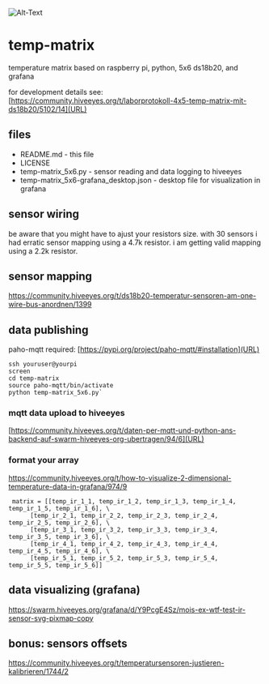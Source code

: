 ![Alt-Text](https://community.hiveeyes.org/uploads/default/optimized/2X/f/f59f0149306b811f793627ec956c3e43c3758e51_2_334x500.jpeg)

# temp-matrix
temperature matrix based on raspberry pi, python, 5x6 ds18b20, and grafana

for development details see: [https://community.hiveeyes.org/t/laborprotokoll-4x5-temp-matrix-mit-ds18b20/5102/14](URL)

## files
  * README.md - this file
  * LICENSE
  * temp-matrix_5x6.py - sensor reading and data logging to hiveeyes
  * temp-matrix_5x6-grafana_desktop.json - desktop file for visualization in grafana

## sensor wiring
be aware that you might have to ajust your resistors size.
with 30 sensors i had erratic sensor mapping using a 4.7k resistor.
i am getting valid mapping using a 2.2k resistor.

## sensor mapping
[https://community.hiveeyes.org/t/ds18b20-temperatur-sensoren-am-one-wire-bus-anordnen/1399
](URL)

## data publishing
paho-mqtt required: [https://pypi.org/project/paho-mqtt/#installation](URL)

    ssh youruser@yourpi
    screen
    cd temp-matrix
    source paho-mqtt/bin/activate
    python temp-matrix_5x6.py`

### mqtt data upload to hiveeyes
[https://community.hiveeyes.org/t/daten-per-mqtt-und-python-ans-backend-auf-swarm-hiveeyes-org-ubertragen/94/6](URL)

### format your array
[https://community.hiveeyes.org/t/how-to-visualize-2-dimensional-temperature-data-in-grafana/974/9
](URL)

     matrix = [[temp_ir_1_1, temp_ir_1_2, temp_ir_1_3, temp_ir_1_4, temp_ir_1_5, temp_ir_1_6], \
          [temp_ir_2_1, temp_ir_2_2, temp_ir_2_3, temp_ir_2_4, temp_ir_2_5, temp_ir_2_6], \
          [temp_ir_3_1, temp_ir_3_2, temp_ir_3_3, temp_ir_3_4, temp_ir_3_5, temp_ir_3_6], \
          [temp_ir_4_1, temp_ir_4_2, temp_ir_4_3, temp_ir_4_4, temp_ir_4_5, temp_ir_4_6], \
          [temp_ir_5_1, temp_ir_5_2, temp_ir_5_3, temp_ir_5_4, temp_ir_5_5, temp_ir_5_6]]

## data visualizing (grafana)
[https://swarm.hiveeyes.org/grafana/d/Y9PcgE4Sz/mois-ex-wtf-test-ir-sensor-svg-pixmap-copy
](URL)

## bonus: sensors offsets
[https://community.hiveeyes.org/t/temperatursensoren-justieren-kalibrieren/1744/2
](URL)






